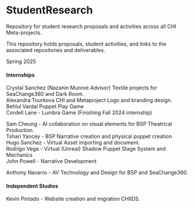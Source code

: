 # StudentResearch
Repository for student research proposals and activities across all CHI Meta-projects.

This repository holds proposals, student activities, and links to the associated repositories and deliverables.

Spring 2025  
#### Internships

Crystal Sanchez (Nazanin Munroe Advisor)  Textile projects for SeaChange360 and Dark Room.  
Alexandra Tourkova  CHI and Metaproject Logo and branding design.  
Behlul Vardal  Puppet Play Game  
Cordell Lane -  Lumbra Game (Finishing Fall 2024 internship)

Sam Cheung  -  AI collaboration on visual elements for BSP Theatrical Production.  
Tshari Yancey -  BSP Narrative creation and physical puppet creation  
Hugo Sanchez - Virtual Asset importing and document.  
Rodrigo Vega - Virtual (Unreal) Shadow Puppet Stage System and Mechanics  
John Powell - Narrative Development  

Anthony Navarro - AV Technology and Design for BSP and SeaChange360.  


#### Independent Studies

Kevin Pintado - Website creation and migration CHIIDS.  





